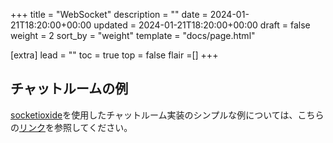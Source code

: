 +++
title = "WebSocket"
description = ""
date = 2024-01-21T18:20:00+00:00
updated = 2024-01-21T18:20:00+00:00
draft = false
weight = 2
sort_by = "weight"
template = "docs/page.html"

[extra]
lead = ""
toc = true
top = false
flair =[]
+++

## チャットルームの例
[socketioxide](https://github.com/Totodore/socketioxide)を使用したチャットルーム実装のシンプルな例については、こちらの[リンク](https://github.com/loco-rs/chat-rooms)を参照してください。

